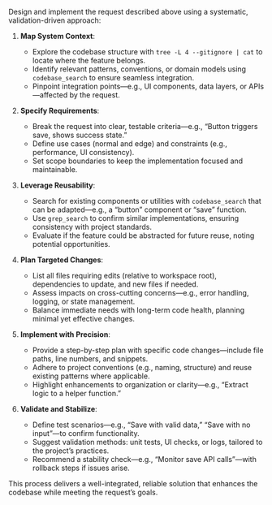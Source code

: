 Design and implement the request described above using a systematic, validation-driven approach:

1. **Map System Context**:

   - Explore the codebase structure with `tree -L 4 --gitignore | cat` to locate where the feature belongs.
   - Identify relevant patterns, conventions, or domain models using `codebase_search` to ensure seamless integration.
   - Pinpoint integration points—e.g., UI components, data layers, or APIs—affected by the request.

2. **Specify Requirements**:

   - Break the request into clear, testable criteria—e.g., “Button triggers save, shows success state.”
   - Define use cases (normal and edge) and constraints (e.g., performance, UI consistency).
   - Set scope boundaries to keep the implementation focused and maintainable.

3. **Leverage Reusability**:

   - Search for existing components or utilities with `codebase_search` that can be adapted—e.g., a “button” component or “save” function.
   - Use `grep_search` to confirm similar implementations, ensuring consistency with project standards.
   - Evaluate if the feature could be abstracted for future reuse, noting potential opportunities.

4. **Plan Targeted Changes**:

   - List all files requiring edits (relative to workspace root), dependencies to update, and new files if needed.
   - Assess impacts on cross-cutting concerns—e.g., error handling, logging, or state management.
   - Balance immediate needs with long-term code health, planning minimal yet effective changes.

5. **Implement with Precision**:

   - Provide a step-by-step plan with specific code changes—include file paths, line numbers, and snippets.
   - Adhere to project conventions (e.g., naming, structure) and reuse existing patterns where applicable.
   - Highlight enhancements to organization or clarity—e.g., “Extract logic to a helper function.”

6. **Validate and Stabilize**:
   - Define test scenarios—e.g., “Save with valid data,” “Save with no input”—to confirm functionality.
   - Suggest validation methods: unit tests, UI checks, or logs, tailored to the project’s practices.
   - Recommend a stability check—e.g., “Monitor save API calls”—with rollback steps if issues arise.

This process delivers a well-integrated, reliable solution that enhances the codebase while meeting the request’s goals.
